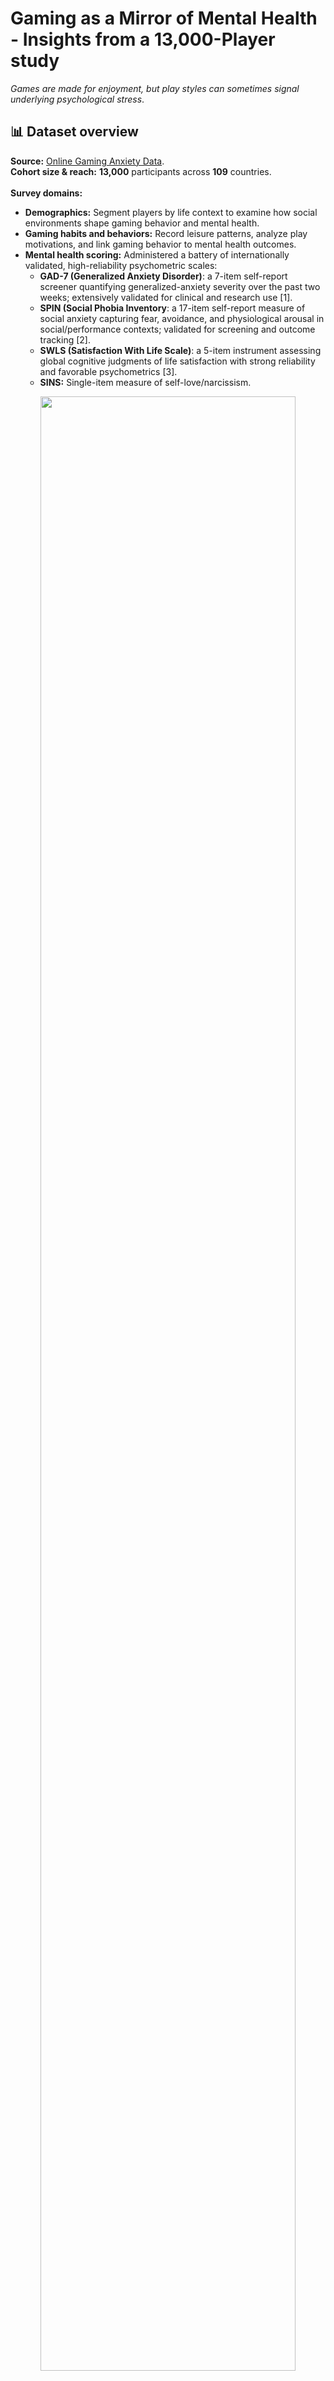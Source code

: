 # Gaming as a Mirror of Mental Health - Insights from a 13,000-Player study

*Games are made for enjoyment, but play styles can sometimes signal underlying psychological stress*.
## 📊 Dataset overview
**Source:** [Online Gaming Anxiety Data](https://www.kaggle.com/datasets/divyansh22/online-gaming-anxiety-data). <br/>
**Cohort size & reach:** **13,000** participants across **109** countries. <br/><br/>
**Survey domains:**
- **Demographics:** Segment players by life context to examine how social environments shape gaming behavior and mental health.
- **Gaming habits and behaviors:** Record leisure patterns, analyze play motivations, and link gaming behavior to mental health outcomes.
- **Mental health scoring:** Administered a battery of internationally validated, high-reliability psychometric scales:
    - **GAD-7 (Generalized Anxiety Disorder)**: a 7-item self-report screener quantifying generalized-anxiety severity over the past two weeks; extensively validated for clinical and research use [1].
	- **SPIN (Social Phobia Inventory**: a 17-item self-report measure of social anxiety capturing fear, avoidance, and physiological arousal in social/performance contexts; validated for screening and outcome tracking [2]. 
	- **SWLS (Satisfaction With Life Scale)**: a 5-item instrument assessing global cognitive judgments of life satisfaction with strong reliability and favorable psychometrics [3].
    - **SINS:** Single-item measure of self-love/narcissism.

<p align="center"><img src="figures/overview.png" width="90%"></p>

Bottom line: **Games don’t cause mental crises, they amplify and reveal what’s already there.**
<br/> Big question: Can we early-diagnose via gameplay patterns?

## 1) 🤔 Personal note: Why this topic? 
In modern society, as life grows increasingly stressful and human connections become fragile, leisure behaviors, like listening to music, browsing social media, or playing games, become an exceptionally accurate mirror of the inner self.  

> We can learn a great deal about someone simply by observing: what music they listen to, what they like on Facebook, as well as what games they play, how they play, and why they play.

Beyond killing time, gaming functions as a psychological ecosystem aligned with Maslow’s hierarchy of needs: (1) physiological, (2) safety, (3) belonging, (4) esteem, and (5) self-actualization [4]..

<p align="center"><img src="figures/maslow.png" alt="Maslow" width="60%"></p>
 
- **Self-Actualization:** When people play to create, express themselves, or compete at a high level (pro player, streamer, leader…). Here, the game is a tool to demonstrate ability, achieve personal milestones, and seek recognition from the community.
- **Esteem Needs:** When players want praise, recognized scores, titles, and leaderboard positions. Games provide a sense of self-respect, acknowledgment, and contribute to personal self-esteem.
- **Belonging and Love Needs:** When playing to connect with friends, join guilds, teammates, or Discord groups. Games help players feel part of a community, maintain friendships, or find companionship.
- **Safety Needs:** When playing to relieve stress, avoid risks, or seek a sense of control. Games act as a “safe zone” that temporarily helps players regulate their mood and avoid real-world insecurity. Players may bypass physiological needs, even safety needs, to pursue belonging and recognition. But when the lower tiers are unstable, they are prone to mental collapse if higher tiers are shaken (e.g., losing an account, dropping rank, being disliked by friends…).  
- **Physiological Needs:** Games do not directly satisfy basic physiological needs such as eating, sleeping, and breathing. On the contrary, excessive play can threaten this tier (e.g., skipping meals, losing sleep).

Therefore, I believe games are not the major cause of mental crises. Games are where those crises are visibly revealed. And I pose a major question in this research: 

> Is it possible to **early diagnose** a person’s mental health issues purely through the way they play games? 

Used correctly, games can relieve stress, help young people connect with their communities, and even become part of psychotherapy. But if used improperly, with dependency and without clear purpose, players themselves can turn games into a risk to their own mental well-being.
## 2) Demographics
The dataset comprises **13,000 participants** across **109 countries**, providing a large and diverse international cohort.

<p align="center"><img src="figures/demographic.png" width="90%"></p>

- **Age distribution:** More than **70% of participants were under 24 years old**, reflecting the dominant age group in the global gaming community. This demographic is also psychologically vulnerable, navigating transitions in education, career, and relationships, which are factors that often intersect with mental health outcomes.
- **Gender distribution:** The sample was **male-dominated (83.47%)**, with **females comprising 16.53%**. This imbalance mirrors the reality of highly competitive gaming communities such as _League of Legends_, where female participation remains limited [5]. The gender disparity is not trivial: prior research suggests that men and women may differ in how they experience and report anxiety, social avoidance, and life satisfaction, making it important to interpret results with gender context in mind [6].
- **Geographic diversity:** Participants came from **over 100 countries**, but representation skewed toward developed nations with strong eSports communities (e.g., North America, Western Europe) [7]. The U.S. constituted a large proportion of respondents, likely due to survey dissemination via **Reddit**.
- **Socioeconomic and occupational background:** While not uniformly captured across all respondents, subgroup analysis indicated differences between **students, employed participants, and unemployed participants**. Students tended to report healthier play patterns (more social, flexible, and fun-driven), whereas employed or unemployed respondents often reported stress-driven or avoidant gaming motivations.

These demographic characteristics frame how gaming behavior intersects with mental health. For instance, younger players may rely more heavily on games as a social outlet, while gender imbalance highlights potential issues of inclusion and psychological safety in gaming environments. The global reach of the dataset also strengthens its external validity, though cultural differences must be considered when interpreting psychological scales.
## 3) Time investment 
On average, players spent **21 hours per week** actively playing, which translates to about **3 hours per day**. This aligns almost exactly with the **180 minutes/day caution threshold** frequently cited by publishers and health experts as the point where gaming may begin to disrupt circadian rhythms, sleep quality, or academic/work performance.

Beyond playing, participants also devoted an additional **10.57 hours per week** (≈ **1.5 hours/day**) to _following_ the game: watching Twitch or YouTube streams, Facebook Gaming, professional tournaments, replays, strategy breakdowns, or highlight compilations. This suggests that for many, gaming is **no longer a short-term pastime**. It has become a **daily routine** integrated into leisure schedules in much the same way as music, television, or sports.
## 4) Scales 

<div align="center">

| **Scale** | **Range** | **Interpretive Bands** | **Observed Mean** |
|-----------|-----------|-------------------------|------------------|
| **GAD-7** | 0–21 | 0–4: Normal (no significant anxiety)<br>5–9: Mild anxiety<br>10–14: Moderate anxiety<br>≥15: Severe anxiety | **5.18** |
| **SPIN**  | 0–68 | <20: No social anxiety<br>21–30: Mild<br>31–40: Moderate<br>41–50: Severe<br>>50: Very severe | **19.76** |
| **SWLS**  | 5–35 | Higher scores indicate greater life satisfaction | **19.83** |

</div>

On the whole, mental health scores for gamers tend to fall in the **normal or mild range**. This challenges the common stereotype that gaming automatically leads to serious psychological problems. Instead, the evidence suggests that gaming doesn’t _cause_ mental health issues so much as it _reflects_ existing emotional and social struggles.

What’s particularly interesting is that even when levels of anxiety and social avoidance are low, **overall life satisfaction remains only average**. This points to an important truth: gaming can be a meaningful outlet, but it cannot replace the deeper foundations of well-being, such as family support, academic or career progress, and fulfilling offline relationships.

At the same time, looking only at the averages can be misleading. When we zoom in, certain groups show **higher risks**. For instance, players who mainly use games as a form of “relaxation” often report higher anxiety (GAD), lower life satisfaction (SWLS), and borderline levels of social avoidance (SPIN). These subgroups remind us that while the general picture looks moderate, there are vulnerable minorities within the data who experience gaming very differently.
## 6) Takeaways by variables
### 6.1. Motivation > Hours
<p align="center">
  <img src="figures/Pasted image 20250831164652.png" height="300"/>
  <img src="figures/Pasted image 20250831164718.png" height="300"/>
  <img src="figures/Pasted image 20250831164743.png" height="300"/>
</p>

In this dataset, player motivation is classified into **four primary categories**, each reflecting a distinct psychological orientation toward gaming:
- **(1) (2) Improve/Win**: Players driven by competition and mastery are the most likely to exceed the 180-minute daily threshold. For them, progress and victory outweigh concerns about time investment.
- **(3) Fun**: Those who play mainly for enjoyment and stimulation average about 19 hours per week. They report low anxiety (GAD), low social avoidance (SPIN), and solid life satisfaction (SWLS). In other words, they maintain good control and use gaming as a healthy, energizing pastime.
- **(4) Relax**: This is the smallest group, spending the least time (about 18 hours per week) but showing the highest anxiety, the second-highest social avoidance, and the second-lowest life satisfaction.

Two groups that are often confused are those who play for fun and those who play for **relaxation**. Psychologically, however, they represent **two very different worlds**.

**Fun** players engage with games for enjoyment, excitement, and positive stimulation — but they also want a certain level of challenge. Fun does not mean easy. In fact, when a game becomes too easy, these players quickly lose interest [8]. 

<p align="center">
  <img src="figures/flow_channel.png" width="60%">
  <br>
  <em>Enjoyment occurs when game challenge matches player expertise. Too much challenge leads to frustration, while too little leads to boredom. Only in the balance between skill and challenge do players sustain engagement and positive experience.
</em>
</p>

**Relax** players, on the other hand, enter games with a very different purpose: to escape pressure and find peace of mind. They do not focus on winning or losing; their goal is simply to rest. Paradoxically, although this group has the **lowest playtime** (about **18 hours per week**), they display the **highest GAD**, the **second-highest SPIN**, and the **second-lowest SWLS**. This suggests that many of these players are already genuinely exhausted or stressed, and are using games as a temporary refuge rather than a positive activity. The underlying problems (anxiety, fatigue, or social isolation) remain unresolved, even if playtime is modest. Research shows that escapist motivations in gaming are linked to poorer mental health outcomes compared to mastery, or social-driven play [9].

The paradox becomes sharper when considering their game of choice. Many “Relax” players turn to _League of Legends_ - a title known for **high pressure, toxic environments, demanding reflexes, and intense teamwork**. These factors often make it unsuitable for genuine relaxation and may actually **intensify stress** instead of alleviating it [10]. Not all games are equal when it comes to mental health benefits, and a mismatch between _motivation_ and _game type_ can inadvertently pull players deeper into stress.

The lesson here? It’s not simply the **amount of time** spent playing that predicts mental health outcomes. Rather, it is the **motivation behind play** that reveals the deeper emotional and psychological state of the player.

### 6.2. Occupation/Context
Player motivations and outcomes are also shaped by **social and occupational context**. The same game can serve very different psychological functions depending on whether someone is a student, employed, or unemployed.
#### Students
Students typically show the healthiest gaming patterns. With flexible schedules, lighter financial pressure, and strong peer networks, they play mainly for fun, not escape. Gaming blends into their social life through LAN parties, Discord chats, campus friendships, serving as a complement to school and relationships rather than a replacement.
#### Employed
For working adults, gaming often becomes stress relief under pressure. Job demands, deadlines, and office politics spill into their play. Limited free time means shorter but more emotionally charged sessions. Here, gaming acts as a pressure valve: effective in the moment, but prone to backfire when competitive titles add frustration instead of easing it. The benefit is fleeting rather than restorative.
#### Unemployed
For the unemployed, gaming frequently fills structural voids left by the absence of work or school. Without routine or social identity, games provide purpose, community, and achievement. This group is most vulnerable to over-reliance: even without extreme playtime, dependence is strong. Gaming becomes a coping mechanism that masks deeper issues of instability, isolation, and diminished self-worth rather than resolving them.
### 6.3. Gender 
One of the most striking aspects of this dataset is the gender disparity within the sample. The community is overwhelmingly male, reflecting the broader demographic reality of highly competitive titles like _League of Legends_. Yet within this imbalance, the data reveal meaningful differences in how men and women experience gaming and its relationship to mental health.

For male players, the trends are relatively consistent: they report lower levels of GAD and lower levels of SPIN. These indicators translate into a generally higher SWLS. Put differently, the gaming environment, dominated numerically by men, appears to be less psychologically taxing for them. In these spaces, men often feel freer to express themselves, compete, and connect without the same level of social tension or vulnerability that female players report.

By contrast, female players show a more complex profile. On average, they report higher anxiety and greater social avoidance. However, the data also reveal an important subgroup of women who present with low GAD but high SPIN. These players are not internally anxious, yet they remain reluctant to socialize within the gaming environment. This paradox reflects the broader social dynamics of male-heavy gaming spaces. Women may avoid voice chat or public communication not because of inner fear, but because of the external pressures of gendered expectations, subtle harassment, or the need to protect their image in communities that can feel hostile or dismissive of female voices [5, 6, 11]. It is less a matter of individual anxiety, and more a reaction to an environment that is not perceived as equally safe or inclusive.
### 7.4. Ranking
Player rank is more than just a badge of skill. It also shapes and reflects a player’s psychological state. The dataset suggests that different tiers correspond to distinct emotional landscapes, with mental health indicators rising or falling depending on the pressures tied to performance.

At the **Bronze** level, players are driven by a strong **desire to win**, yet they often lack the technical mastery or coordination needed to consistently achieve victory. This mismatch between ambition and ability produces a cycle of **frustration and perceived loss of control**. The data show higher levels of GAD and SPIN in this group, alongside lower SWLS. For many Bronze players, repeated defeat fosters self-doubt and reluctance to engage with teammates, creating a psychological environment marked by tension and withdrawal.

**Master** players is a rare group representing roughly 0.5% of the sample. However, they occupy an unusual psychological space. They report elevated anxiety, reflecting the pressure of sustained high-level performance, but show low social avoidance. Their elevated in-game status grants them a sense of agency and authority, allowing them to speak confidently in team settings. For these players, mastery of the game provides a buffer against social fear, even as the pressure to maintain their edge contributes to internal stress.

The **Challenger** tier, comprising only about **0.05% of players**, exemplifies the paradox of success. These top competitors do not display significant social avoidance, but they carry heavy **anxiety loads** and experience **reduced life satisfaction**. The explanation lies in the unique burden of prestige: once at the peak, every match is shadowed by the risk of decline. Maintaining status becomes as stressful as achieving it, leaving players caught in a cycle of vigilance and performance-related worry.

Interestingly, within high ranks, there is a subset of players who score highly on SWLS while also registering elevated **narcissism (SINS)**. For these individuals, satisfaction seems to stem less from inner well-being and more from **comparisons and external recognition** such as “I am better than others,” “I carry the team,” or “The community respects my skill.” While this fuels a strong sense of accomplishment, it also raises questions about the fragility of such satisfaction, which is built on achievement and visibility rather than inner balance.

## 9) Practical Implications
The results of this study carry practical lessons for different groups who interact with gaming: the players themselves, the families and institutions that surround them, and the professionals who design or monitor gaming environments.
#### For Players
Gamers should reflect on **why** they play, not just how much. A key recommendation is to match game type to motivation: if the goal is relaxation, then low-toxicity and low-pressure titles are better suited than competitive, high-stakes environments like _League of Legends_. Maintaining time hygiene is also essential: crossing the 180-minute daily threshold can interfere with sleep, mood, and productivity, so players should build awareness of how much time is being invested. Beyond the game, it is important to reconnect offline by nurturing relationships, life goals, and hobbies outside of virtual spaces. Finally, players should watch for self-alerts: rising anxiety, sleep disturbance, withdrawal from social interaction, or irritability when leaving the game are all warning signs that motivation has shifted in unhealthy ways.
#### For Parents and Schools
For educators and families, the focus should not be on policing hours alone. Asking **“why do you play?”** is more revealing than counting minutes. A student who plays for fun with friends may be socially thriving, whereas a student who plays to avoid stress or loneliness may be signaling deeper issues. By paying attention to the **context of play**, parents and teachers can distinguish between healthy recreation and early indicators of psychological strain.
#### For Publishers and Therapists
Game developers and mental health professionals can both act as gatekeepers of well-being. Publishers have access to vast telemetry data that could serve as early warning signals for problematic use. For therapists, these behavioral cues can also serve as valuable entry points for conversations with patients: how someone plays, and not just how long, may be one of the clearest mirrors of their emotional state.
## References 
[1] R. L. Spitzer, K. Kroenke, J. B. W. Williams, and B. Löwe, “A brief measure for assessing generalized anxiety disorder: the GAD-7,” _Arch. Intern. Med._, vol. 166, no. 10, pp. 1092–1097, 2006. [JAMA Network](https://jamanetwork.com/journals/jamainternalmedicine/fullarticle/410326)  <br/>
[2] K. M. Connor, J. R. T. Davidson, L. E. Churchill, A. Sherwood, E. Foa, and R. H. Weisler, “Psychometric properties of the Social Phobia Inventory (SPIN): New self-rating scale,” _Br. J. Psychiatry_, vol. 176, pp. 379–386, 2000. [Cambridge University Press & Assessment](https://www.cambridge.org/core/services/aop-cambridge-core/content/view/9E4A3EE20D2B1A6C222CDB5807AC086A/S0007125000264830a.pdf/psychometric-properties-of-the-social-phobia-inventory-spin-new-self-rating-scale.pdf)   <br/>
[3] E. Diener, R. A. Emmons, R. J. Larsen, and S. Griffin, “The Satisfaction With Life Scale,” _J. Pers. Assess._, vol. 49, no. 1, pp. 71–75, 1985. [Psychology Department Labs](https://labs.psychology.illinois.edu/~ediener/Documents/Diener-Emmons-Larsen-Griffin_1985.pdf)  <br/>
[4] A. H. Maslow, _Motivation and Personality_, 3rd ed. New York, NY, USA: Harper & Row, 1987. [books.google.com](https://books.google.com/books/about/Motivation_and_personality.html?id=L7_uAAAAMAAJ)  <br/>
[5] R. A. Ratan, N. Taylor, J. Hogan, T. L. M. Hogan, and D. Williams, “Stand by Your Man: An Examination of Gender Disparity in League of Legends,” _Games and Culture_, vol. 10, no. 5, pp. 379–397, 2015. [researchgate.net](https://www.researchgate.net/publication/275656456_Stand_by_Your_Man_An_Examination_of_Gender_Disparity_in_League_of_Legends)  <br/>
[6] C. P. McLean, _et al._, “Gender Differences in Anxiety Disorders: Prevalence, Persistence, and Comorbidity,” _J. Psychiatr. Res._, vol. 45, no. 8, pp. 1027–1035, 2011. [pmc.ncbi.nlm.nih.gov](https://pmc.ncbi.nlm.nih.gov/articles/PMC3135672/)  <br/>
[7] The Top 20 Best Esports Countries. [esports-betting.pro](https://www.esports-betting.pro/esports-countries/)
[8] A. Marczewski, “Flow, Player Journey and Employee Satisfaction”, Nov. 30, 2012. [Gamified.uk](https://www.gamified.uk/2012/11/30/flow-and-satisfaction/)  <br/>
[9] J. Billieux, D. Flayelle, A. R. Rumpf, and H. K. Stein, “High involvement versus pathological involvement in video games: A crucial distinction for ensuring accurate diagnosis and treatment,” _J. Behav. Addict._, vol. 4, no. 4, pp. 281–283, 2015. [link.springer.com/](https://doi.org/10.1007/s40429-019-00259-x)  <br/>
[10] J. Kowert, R. Festl, and T. Quandt, “Unpopular, overweight, and socially inept: Reconsidering the stereotype of online gamers,” _Cyberpsychol. Behav. Soc. Netw._, vol. 17, no. 3, pp. 141–146, 2014. [liebertpub](https://doi.org/10.1089/cyber.2013.0118)  <br/>
[11] A. Fox and J. Tang, “Women’s experiences with general and sexual harassment in online video games: Rumination, organizational responsiveness, withdrawal, and coping strategies,” _New Media & Society_, vol. 19, no. 8, pp. 1290–1307, 2017. [researchgate.net](https://www.researchgate.net/publication/297485534_Women's_experiences_with_general_and_sexual_harassment_in_online_video_games_Rumination_organizational_responsiveness_withdrawal_and_coping_strategies)